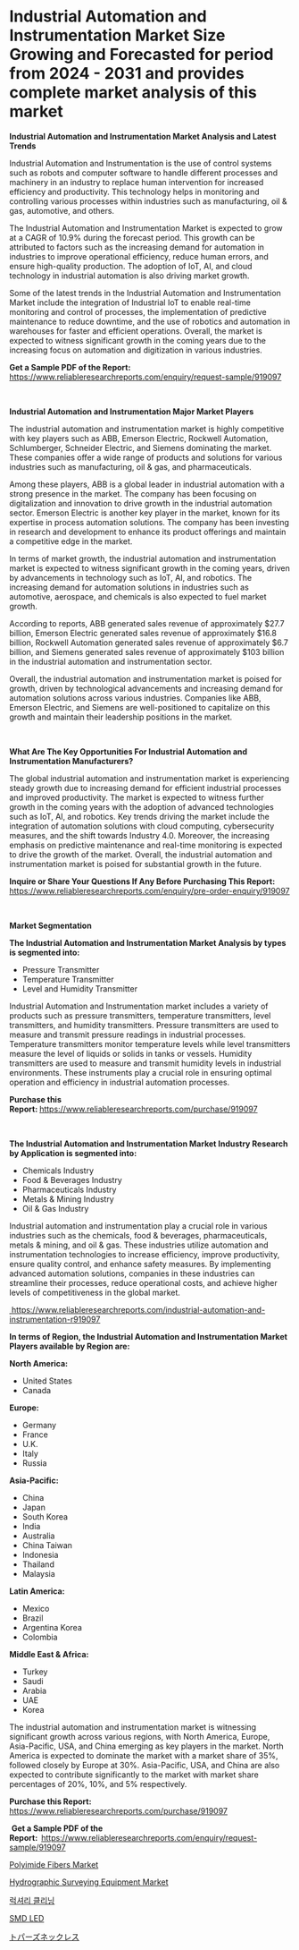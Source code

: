 <p><h1>Industrial Automation and Instrumentation Market Size Growing and Forecasted for period from 2024 - 2031 and provides complete market analysis of this market</h1></p><p><strong>Industrial Automation and Instrumentation Market Analysis and Latest Trends</strong></p>
<p><p>Industrial Automation and Instrumentation is the use of control systems such as robots and computer software to handle different processes and machinery in an industry to replace human intervention for increased efficiency and productivity. This technology helps in monitoring and controlling various processes within industries such as manufacturing, oil & gas, automotive, and others.</p><p>The Industrial Automation and Instrumentation Market is expected to grow at a CAGR of 10.9% during the forecast period. This growth can be attributed to factors such as the increasing demand for automation in industries to improve operational efficiency, reduce human errors, and ensure high-quality production. The adoption of IoT, AI, and cloud technology in industrial automation is also driving market growth.</p><p>Some of the latest trends in the Industrial Automation and Instrumentation Market include the integration of Industrial IoT to enable real-time monitoring and control of processes, the implementation of predictive maintenance to reduce downtime, and the use of robotics and automation in warehouses for faster and efficient operations. Overall, the market is expected to witness significant growth in the coming years due to the increasing focus on automation and digitization in various industries.</p></p>
<p><strong>Get a Sample PDF of the Report:&nbsp;</strong> <a href="https://www.reliableresearchreports.com/enquiry/request-sample/919097">https://www.reliableresearchreports.com/enquiry/request-sample/919097</a></p>
<p>&nbsp;</p>
<p><strong>Industrial Automation and Instrumentation Major Market Players</strong></p>
<p><p>The industrial automation and instrumentation market is highly competitive with key players such as ABB, Emerson Electric, Rockwell Automation, Schlumberger, Schneider Electric, and Siemens dominating the market. These companies offer a wide range of products and solutions for various industries such as manufacturing, oil & gas, and pharmaceuticals.</p><p>Among these players, ABB is a global leader in industrial automation with a strong presence in the market. The company has been focusing on digitalization and innovation to drive growth in the industrial automation sector. Emerson Electric is another key player in the market, known for its expertise in process automation solutions. The company has been investing in research and development to enhance its product offerings and maintain a competitive edge in the market.</p><p>In terms of market growth, the industrial automation and instrumentation market is expected to witness significant growth in the coming years, driven by advancements in technology such as IoT, AI, and robotics. The increasing demand for automation solutions in industries such as automotive, aerospace, and chemicals is also expected to fuel market growth.</p><p>According to reports, ABB generated sales revenue of approximately $27.7 billion, Emerson Electric generated sales revenue of approximately $16.8 billion, Rockwell Automation generated sales revenue of approximately $6.7 billion, and Siemens generated sales revenue of approximately $103 billion in the industrial automation and instrumentation sector.</p><p>Overall, the industrial automation and instrumentation market is poised for growth, driven by technological advancements and increasing demand for automation solutions across various industries. Companies like ABB, Emerson Electric, and Siemens are well-positioned to capitalize on this growth and maintain their leadership positions in the market.</p></p>
<p>&nbsp;</p>
<p><strong>What Are The Key Opportunities For Industrial Automation and Instrumentation Manufacturers?</strong></p>
<p><p>The global industrial automation and instrumentation market is experiencing steady growth due to increasing demand for efficient industrial processes and improved productivity. The market is expected to witness further growth in the coming years with the adoption of advanced technologies such as IoT, AI, and robotics. Key trends driving the market include the integration of automation solutions with cloud computing, cybersecurity measures, and the shift towards Industry 4.0. Moreover, the increasing emphasis on predictive maintenance and real-time monitoring is expected to drive the growth of the market. Overall, the industrial automation and instrumentation market is poised for substantial growth in the future.</p></p>
<p><strong>Inquire or Share Your Questions If Any Before Purchasing This Report:</strong> <a href="https://www.reliableresearchreports.com/enquiry/pre-order-enquiry/919097">https://www.reliableresearchreports.com/enquiry/pre-order-enquiry/919097</a></p>
<p>&nbsp;</p>
<p><strong>Market Segmentation</strong></p>
<p><strong>The Industrial Automation and Instrumentation Market Analysis by types is segmented into:</strong></p>
<p><ul><li>Pressure Transmitter</li><li>Temperature Transmitter</li><li>Level and Humidity Transmitter</li></ul></p>
<p><p>Industrial Automation and Instrumentation market includes a variety of products such as pressure transmitters, temperature transmitters, level transmitters, and humidity transmitters. Pressure transmitters are used to measure and transmit pressure readings in industrial processes. Temperature transmitters monitor temperature levels while level transmitters measure the level of liquids or solids in tanks or vessels. Humidity transmitters are used to measure and transmit humidity levels in industrial environments. These instruments play a crucial role in ensuring optimal operation and efficiency in industrial automation processes.</p></p>
<p><strong>Purchase this Report:&nbsp;</strong><a href="https://www.reliableresearchreports.com/purchase/919097">https://www.reliableresearchreports.com/purchase/919097</a></p>
<p>&nbsp;</p>
<p><strong>The Industrial Automation and Instrumentation Market Industry Research by Application is segmented into:</strong></p>
<p><ul><li>Chemicals Industry</li><li>Food & Beverages Industry</li><li>Pharmaceuticals Industry</li><li>Metals & Mining Industry</li><li>Oil & Gas Industry</li></ul></p>
<p><p>Industrial automation and instrumentation play a crucial role in various industries such as the chemicals, food & beverages, pharmaceuticals, metals & mining, and oil & gas. These industries utilize automation and instrumentation technologies to increase efficiency, improve productivity, ensure quality control, and enhance safety measures. By implementing advanced automation solutions, companies in these industries can streamline their processes, reduce operational costs, and achieve higher levels of competitiveness in the global market.</p></p>
<p><a href="https://www.reliableresearchreports.com/industrial-automation-and-instrumentation-r919097">&nbsp;https://www.reliableresearchreports.com/industrial-automation-and-instrumentation-r919097</a></p>
<p><strong>In terms of Region, the Industrial Automation and Instrumentation Market Players available by Region are:</strong></p>
<p>
    <p> <strong> North America: </strong>
        <ul>
            <li>United States</li>
            <li>Canada</li>
        </ul>
        </p> 
    <p> <strong> Europe: </strong>
        <ul>
            <li>Germany</li>
            <li>France</li>
            <li>U.K.</li>
            <li>Italy</li>
            <li>Russia</li>
        </ul>
        </p> 
    <p> <strong> Asia-Pacific: </strong>
        <ul>
            <li>China</li>
            <li>Japan</li>
            <li>South Korea</li>
            <li>India</li>
            <li>Australia</li>
            <li>China Taiwan</li>
            <li>Indonesia</li>
            <li>Thailand</li>
            <li>Malaysia</li>
        </ul>
        </p> 
    <p> <strong> Latin America: </strong>
        <ul>
            <li>Mexico</li>
            <li>Brazil</li>
            <li>Argentina Korea</li>
            <li>Colombia</li>
        </ul>
        </p> 
    <p> <strong> Middle East & Africa: </strong>
        <ul>
            <li>Turkey</li>
            <li>Saudi</li>
            <li>Arabia</li>
            <li>UAE</li>
            <li>Korea</li>
        </ul>
    </p>
    </p>
<p><p>The industrial automation and instrumentation market is witnessing significant growth across various regions, with North America, Europe, Asia-Pacific, USA, and China emerging as key players in the market. North America is expected to dominate the market with a market share of 35%, followed closely by Europe at 30%. Asia-Pacific, USA, and China are also expected to contribute significantly to the market with market share percentages of 20%, 10%, and 5% respectively.</p></p>
<p><strong>Purchase this Report: </strong><a href="https://www.reliableresearchreports.com/purchase/919097">https://www.reliableresearchreports.com/purchase/919097</a></p>
<p>&nbsp;<strong>Get a Sample PDF of the Report:&nbsp;&nbsp;</strong><a href="https://www.reliableresearchreports.com/enquiry/request-sample/919097">https://www.reliableresearchreports.com/enquiry/request-sample/919097</a></p>
<p><strong></strong></p>
<p><p><a href="https://issuu.com/reportprime-2/docs/polyimide-fibers-market-size-2030.pptx">Polyimide Fibers Market</a></p><p><a href="https://github.com/shotows/Market-Research-Report-List-2/blob/main/hydrographic-surveying-equipment-market.md">Hydrographic Surveying Equipment Market</a></p><p><a href="https://medium.com/@sophieinleeds/%EA%B3%A0%EA%B8%89-%EC%B2%AD%EC%86%8C-%EC%8B%9C%EC%9E%A5-%EC%8B%9C%EC%9E%A5-%EC%A0%90%EC%9C%A0%EC%9C%A8-%EC%8B%9C%EC%9E%A5-%EB%8F%99%ED%96%A5-%EB%B0%8F-%EB%AF%B8%EB%9E%98-%EC%84%B1%EC%9E%A5-%ED%83%90%EC%83%89-8999b4e0338b">럭셔리 클리닝</a></p><p><a href="https://medium.com/@frankfurter35566/smd-leds%E5%B8%82%E5%A0%B4-%E3%83%9E%E3%83%BC%E3%82%B1%E3%83%83%E3%83%88cagr-%E3%83%9E%E3%83%BC%E3%82%B1%E3%83%83%E3%83%88%E3%83%88%E3%83%AC%E3%83%B3%E3%83%89-%E3%81%8A%E3%82%88%E3%81%B3%E6%88%90%E9%95%B7%E6%88%A6%E7%95%A5%E3%81%AB%E9%96%A2%E3%81%99%E3%82%8B%E6%B4%9E%E5%AF%9F-f3273a8a8b4c">SMD LED</a></p><p><a href="https://github.com/mreklxf44233/Market-Research-Report-List-1/blob/main/868881120600.md">トパーズネックレス</a></p></p>
